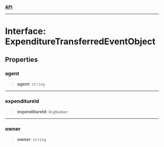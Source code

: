 [**API**](../../../README.md)

***

# Interface: ExpenditureTransferredEventObject

## Properties

### agent

> **agent**: `string`

***

### expenditureId

> **expenditureId**: `BigNumber`

***

### owner

> **owner**: `string`
